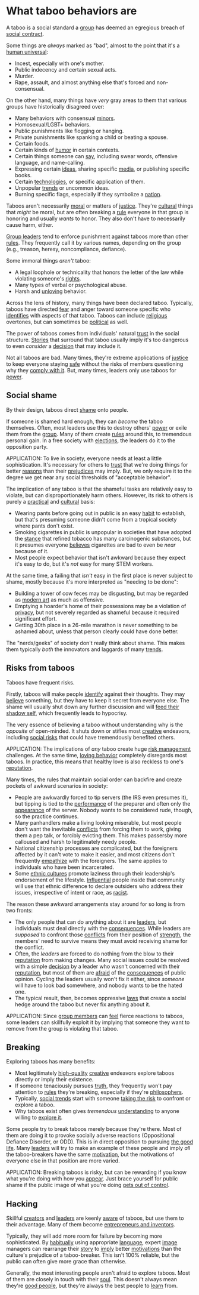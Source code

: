 
# What taboo behaviors are

A taboo is a social standard a [group](groups-small.md) has deemed an egregious breach of [social contract](people-contracts.md).

Some things are *always* marked as "bad", almost to the point that it's a [human universal](humanity-universals.md):

- Incest, especially with one's mother.
- Public indecency and certain sexual acts.
- Murder.
- Rape, assault, and almost anything else that's forced and non-consensual.

On the other hand, many things have *very* gray areas to them that various groups have historically disagreed over:

- Many behaviors with consensual [minors](maturity.md).
- Homosexual/LGBT+ behaviors.
- Public punishments like flogging or hanging.
- Private punishments like spanking a child or beating a spouse.
- Certain foods.
- Certain kinds of [humor](humor.md) in certain contexts.
- Certain things someone can [say](language.md), including swear words, offensive language, and name-calling.
- Expressing certain [ideas](values.md), sharing specific [media](creations.md), or publishing specific books.
- Certain [technologies](technology.md), or specific application of them.
- Unpopular [trends](trends.md) or uncommon ideas.
- Burning specific flags, especially if they symbolize a [nation](groups-large.md).

Taboos aren't necessarily [moral](morality.md) or matters of [justice](morality-justice.md). They're [cultural](people-culture.md) things that *might* be moral, but are often breaking a [rule](people-rules.md) everyone in that group is honoring and usually *wants* to honor. They also don't have to necessarily cause harm, either.

[Group leaders](groups-small.md) tend to enforce punishment against taboos more than other [rules](people-rules.md). They frequently call it by various names, depending on the group (e.g., treason, heresy, noncompliance, defiance).

Some immoral things *aren't* taboo:

- A legal loophole or technicality that honors the letter of the law while violating someone's [rights](people-boundaries.md).
- Many types of verbal or psychological abuse.
- Harsh and [unloving](people-love.md) behavior.

Across the lens of history, many things have been declared taboo. Typically, taboos have directed [fear](mind-feelings-fear.md) and anger toward someone specific who [identifies](identity.md) with aspects of that taboo. Taboos can include [religious](religion.md) overtones, but can sometimes be [political](politics-leftism.md) as well.

The power of taboos comes from individuals' natural [trust](trust.md) in the social structure. [Stories](stories.md) that surround that taboo usually imply it's too dangerous to even *consider* a [decision](decisions.md) that may include it.

Not all taboos are bad. Many times, they're extreme applications of [justice](morality-justice.md) to keep everyone staying [safe](safety.md) without the risks of members questioning why they [comply with it](people-culture.md). But, many times, leaders only use taboos for [power](power.md).

## Social shame

By their design, taboos direct [shame](mind-feelings-shame.md) onto people.

If someone is shamed hard enough, they can *become* the taboo themselves. Often, most leaders use this to destroy others' [power](power.md) or exile them from the [group](groups-small.md). Many of them create [rules](people-rules.md) around this, to tremendous personal gain. In a free society with [elections](politics-systems.md), the leaders do it to the opposition party.

APPLICATION: To live in society, everyone needs at least a little sophistication. It's necessary for others to [trust](trust.md) that we're doing things for better [reasons](purpose.md) than their [prejudices](image.md) may imply. But, we only require it to the degree we get near any social thresholds of "acceptable behavior".

The implication of any taboo is that the shameful tasks are relatively easy to violate, but can disproportionately harm others. However, its risk to others is purely a [practical](purpose.md) and [cultural](people-culture.md) basis:

- Wearing pants before going out in public is an easy [habit](habits.md) to establish, but that's presuming someone didn't come from a tropical society where pants don't exist.
- Smoking cigarettes in public is unpopular in societies that have adopted the [stance](mind-bias.md) that refined tobacco has many carcinogenic substances, but it presumes everyone [believes](trust.md) cigarettes are bad to even be *near* because of it.
- Most people expect behavior that isn't awkward because they expect it's easy to do, but it's *not* easy for many STEM workers.

At the same time, a failing that *isn't* easy in the first place is never subject to shame, mostly because it's more interpreted as "needing to be done":

- Building a tower of cow feces may be disgusting, but may be regarded as [modern art](values-quality.md) as much as offensive.
- Emptying a hoarder's home of their possessions may be a violation of [privacy](people-boundaries.md), but not severely regarded as shameful because it required significant effort.
- Getting 30th place in a 26-mile marathon is never something to be ashamed about, unless that person clearly could have done better.

The "nerds/geeks" of society don't really think about shame. This makes them typically *both* the innovators and laggards of many [trends](trends.md).

## Risks from taboos

Taboos have frequent risks.

Firstly, taboos will make people [identify](identity.md) against their thoughts. They may [believe](understanding-certainty.md) something, but they have to keep it secret from everyone else. The shame will usually shut down any further discussion and will [feed their shadow self](personality.md), which frequently leads to hypocrisy.

The very essence of believing a taboo without understanding why is the *opposite* of open-minded. It shuts down or stifles most [creative](mind-creativity.md) endeavors, including [social risks](socialrisk.md) that could have tremendously benefited others.

APPLICATION: The implications of *any* taboo create huge [risk management](safety-riskmgmt.md) challenges. At the same time, [loving behavior](people-love.md) completely disregards most taboos. In practice, this means that healthy love is also reckless to one's [reputation](image.md).

Many times, the rules that maintain social order can backfire and create pockets of awkward scenarios in society:

- People are awkwardly forced to tip servers (the IRS even presumes it), but tipping is tied to the [performance](results.md) of the preparer and often only the [appearance](image.md) of the server. Nobody wants to be considered rude, though, so the practice continues.
- Many panhandlers make a living looking miserable, but most people don't want the inevitable [conflicts](people-conflicts.md) from forcing them to work, giving them a pep talk, or forcibly evicting them. This makes passersby more calloused and harsh to legitimately needy people.
- National citizenship processes are complicated, but the foreigners affected by it can't vote to make it easier, and most citizens don't frequently [empathize](mind-feelings.md) with the foreigners. The same applies to individuals who have been incarcerated.
- Some [ethnic cultures](people-culture.md) promote laziness through their leadership's endorsement of the lifestyle. [Influential](influence.md) people inside that community will use that ethnic difference to declare outsiders who address their issues, irrespective of intent or race, as [racist](image.md).

The reason these awkward arrangements stay around for so long is from two fronts:

- The only people that can do anything about it are [leaders](groups-small.md), but individuals must deal directly with the [consequences](results.md). While leaders are *supposed* to confront those [conflicts](people-conflicts.md) from their position of [strength](power.md), the members' need to survive means they must avoid receiving shame for the conflict.
- Often, the *leaders* are forced to do nothing from the blow to their [reputation](image.md) from making changes. Many social issues could be resolved with a simple [decision](decisions.md) by a leader who wasn't concerned with their [reputation](image.md), but most of them are [afraid](mind-feelings-fear.md) of the [consequences](results.md) of public opinion. Cycling the leaders usually won't fix it either, since *someone* will have to look bad somewhere, and nobody wants to be the hated one.
- The typical result, then, becomes oppressive [laws](people-rules.md) that create a social hedge around the taboo but never fix anything about it.

APPLICATION: Since [group members](groups-member.md) can [feel](mind-feelings.md) fierce reactions to taboos, some leaders can skillfully exploit it by implying that someone they want to remove from the group is violating that taboo.

## Breaking

Exploring taboos has many benefits:

- Most legitimately [high-quality](values-quality.md) [creative](mind-creativity.md) endeavors explore taboos directly or imply their existence.
- If someone tenaciously pursues [truth](reality.md), they frequently won't pay attention to [rules](people-rules.md) they're breaking, especially if they're [philosophers](philosophy.md).
- Typically, [social trends](trends.md) start with someone [taking the risk](socialrisk.md) to confront or explore a taboo.
- Why taboos exist often gives *tremendous* [understanding](understanding.md) to anyone willing to [explore it](purpose.md).

Some people try to break taboos merely because they're there. Most of them are doing it to provoke socially adverse reactions (Oppositional Defiance Disorder, or ODD). This is in direct opposition to pursuing [the good life](goodlife.md). Many [leaders](groups-small.md) will try to make an example of these people and imply *all* the taboo-breakers have the same [motivation](purpose.md), but the motivations of everyone else in that position are more varied.

APPLICATION: Breaking taboos is risky, but can be rewarding if you know what you're doing with how you [appear](image.md). Just brace yourself for public shame if the public image of what you're doing [gets out of control](stories-storytellers.md).

## Hacking

Skillful [creators](creations.md) and [leaders](groups-small.md) are keenly [aware](understanding.md) of taboos, but use them to their advantage. Many of them become [entrepreneurs and inventors](socialrisk.md).

Typically, they will add more room for failure by becoming more sophisticated. By [habitually](habits.md) using appropriate [language](language.md), expert [image](image.md) managers can rearrange their [story](stories.md) to [imply](image-distortion.md) better [motivations](purpose.md) than the culture's prejudice of a taboo-breaker. This isn't 100% reliable, but the public can often give more grace than otherwise.

Generally, the most interesting people aren't afraid to explore taboos. Most of them are closely in touch with their [soul](humanity.md). This doesn't always mean they're [good people](morality.md), but they're always the best people to [learn](education.md) from.
